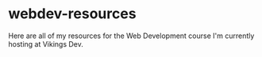 # webdev-resources
Here are all of my resources for the Web Development course I'm currently hosting at Vikings Dev.
